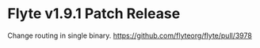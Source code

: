 # Flyte v1.9.1 Patch Release

Change routing in single binary.
https://github.com/flyteorg/flyte/pull/3978
